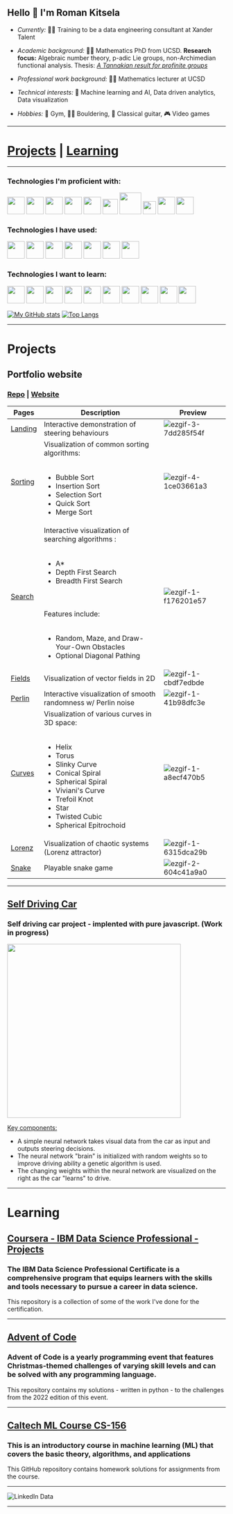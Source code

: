## Hello 👋  I'm Roman Kitsela



- *Currently:* 🧑‍💻 Training to be a data engineering consultant at Xander Talent
- *Academic background:* 👨‍🎓 Mathematics PhD from UCSD. **Research focus:** Algebraic number theory, p-adic Lie groups, non-Archimedian functional analysis. Thesis: [*A Tannakian result for profinite groups*](https://github.com/Pova/Pova/files/11482842/Defense_presentation.pdf)

- *Professional work background:* 👨‍🏫 Mathematics lecturer at UCSD
- *Technical interests:* 🧠 Machine learning and AI, Data driven analytics, Data visualization
- *Hobbies:* 💪 Gym, 🧗‍♂️ Bouldering, 🎸 Classical guitar, 🎮 Video games

<hr/>

# [Projects](#projects) | [Learning](#learning)

<hr/>

### Technologies I'm proficient with:
<p>
  <img src="https://cdn.jsdelivr.net/gh/devicons/devicon/icons/python/python-original.svg" / style=width:40px>
  <img src="https://cdn.jsdelivr.net/gh/devicons/devicon/icons/numpy/numpy-original.svg" / style=width:40px>
  <img src="https://cdn.jsdelivr.net/gh/devicons/devicon/icons/pandas/pandas-original.svg" / style=width:40px>
  <img src="https://cdn.jsdelivr.net/gh/devicons/devicon/icons/mysql/mysql-original.svg" / style=width:40px>
  <img src="https://cdn.jsdelivr.net/gh/devicons/devicon/icons/jupyter/jupyter-original-wordmark.svg" / style=width:40px>
  <img src="https://cdn.jsdelivr.net/gh/devicons/devicon/icons/html5/html5-original.svg" / style="width:35px">     
  <img src="https://cdn.jsdelivr.net/gh/devicons/devicon/icons/css3/css3-original-wordmark.svg" / style="width:50px">
  <img src="https://cdn.jsdelivr.net/gh/devicons/devicon/icons/javascript/javascript-original.svg" / style="width:30px">
  <img src="https://cdn.jsdelivr.net/gh/devicons/devicon/icons/git/git-original.svg" / style=width:40px>
  <img src="https://cdn.jsdelivr.net/gh/devicons/devicon/icons/latex/latex-original.svg" / style=width:40px>
</p>

### Technologies I have used:
<p>
  <img src="https://cdn.jsdelivr.net/gh/devicons/devicon/icons/blender/blender-original.svg" / style=width:40px>
  <img src="https://cdn.jsdelivr.net/gh/devicons/devicon/icons/tensorflow/tensorflow-original.svg" / style=width:40px>
  <img src="https://cdn.jsdelivr.net/gh/devicons/devicon/icons/matlab/matlab-original.svg" / style=width:40px>
  <img src="https://cdn.jsdelivr.net/gh/devicons/devicon/icons/bootstrap/bootstrap-original.svg" / style=width:40px>
  <img src="https://cdn.jsdelivr.net/gh/devicons/devicon/icons/docker/docker-original.svg" / style=width:40px>
  <img src="https://cdn.jsdelivr.net/gh/devicons/devicon/icons/java/java-original.svg" / style=width:40px>
  <img src="https://cdn.jsdelivr.net/gh/devicons/devicon/icons/processing/processing-original.svg" / style=width:40px>
</p>

### Technologies I want to learn:

<p>
  <img src="https://cdn.jsdelivr.net/gh/devicons/devicon/icons/react/react-original.svg" / style=width:40px>
  <img src="https://cdn.jsdelivr.net/gh/devicons/devicon/icons/flask/flask-original.svg" / style=width:40px>
  <img src="https://cdn.jsdelivr.net/gh/devicons/devicon/icons/nextjs/nextjs-original.svg" / style=width:40px>
  <img src="https://cdn.jsdelivr.net/gh/devicons/devicon/icons/d3js/d3js-original.svg" / style=width:40px>
  <img src="https://cdn.jsdelivr.net/gh/devicons/devicon/icons/amazonwebservices/amazonwebservices-original.svg" / style=width:40px>
  <img src="https://cdn.jsdelivr.net/gh/devicons/devicon/icons/c/c-original.svg" / style=width:40px>
  <img src="https://cdn.jsdelivr.net/gh/devicons/devicon/icons/cplusplus/cplusplus-original.svg" / style=width:40px>
  <img src="https://cdn.jsdelivr.net/gh/devicons/devicon/icons/csharp/csharp-original.svg" / style=width:40px>
  <img src="https://cdn.jsdelivr.net/gh/devicons/devicon/icons/unity/unity-original.svg" / style=width:40px>
  <img src="https://cdn.jsdelivr.net/gh/devicons/devicon/icons/svelte/svelte-original.svg" / style=width:40px>    
</p>

<div>
  
[![My GitHub stats](https://github-readme-stats.vercel.app/api?username=Pova&theme=dark)](https://github.com/Pova/github-readme-stats)
[![Top Langs](https://github-readme-stats.vercel.app/api/top-langs/?username=Pova&theme=dark&hide_progress=true)](https://github.com/Pova/github-readme-stats)
  
</div>

<hr/>

# Projects

## Portfolio website

### [Repo](https://github.com/Pova/personal) | [Website](https://pova.github.io/personal/)

| Pages                                                           | Description                                                       | Preview |
| --------------------------------------------------------------- | ----------------------------------------------------------------- | ------- |
| [Landing](https://pova.github.io/personal/)                     | Interactive demonstration of steering behaviours                  |![ezgif-3-7dd285f54f](https://github.com/Pova/Pova/assets/25727048/541a836f-6d5a-4b1f-95ff-4a34e5461f02)|
| [Sorting](https://pova.github.io/personal/sorting/index.html)   | Visualization of common sorting algorithms: <br><br> <ul><li>Bubble Sort</li><li>Insertion Sort</li><li>Selection Sort</li><li>Quick Sort</li><li>Merge Sort</li></ul>|![ezgif-4-1ce03661a3](https://user-images.githubusercontent.com/25727048/234423615-663824f9-02ea-45fe-b94b-8f7a556dac8b.gif)|
| [Search](https://pova.github.io/personal/search/index.html)     | Interactive visualization of searching algorithms : <br><br> <ul><li>A*</li><li>Depth First Search</li><li>Breadth First Search</li></ul> <br><br> Features include: <br><br> <ul><li>Random, Maze, and Draw-Your-Own Obstacles</li><li>Optional Diagonal Pathing</li></ul>                 |![ezgif-1-f176201e57](https://user-images.githubusercontent.com/25727048/234435067-a7a8071d-fda1-4b50-ad26-e6aab662b8b5.gif)|
| [Fields](https://pova.github.io/personal/fields/index.html)     | Visualization of vector fields in 2D                              |![ezgif-1-cbdf7edbde](https://github.com/Pova/Pova/assets/25727048/cfa8f3f0-4efc-43d7-81fe-96cb6dd73ebb)|
| [Perlin](https://pova.github.io/personal/perlin/index.html)     | Interactive visualization of smooth randomness w/ Perlin noise    |![ezgif-1-41b98dfc3e](https://user-images.githubusercontent.com/25727048/234428666-6a430699-05ae-4ab0-ad02-2347400fe6ad.gif)|
| [Curves](https://pova.github.io/personal/curves/index.html)     | Visualization of various curves in 3D space: <br><br> <ul><li>Helix</li><li>Torus</li><li>Slinky Curve</li><li>Conical Spiral</li><li>Spherical Spiral</li><li>Viviani's Curve</li><li>Trefoil Knot</li><li>Star</li><li>Twisted Cubic</li><li>Spherical Epitrochoid</li></ul>                        |![ezgif-1-a8ecf470b5](https://user-images.githubusercontent.com/25727048/234429233-f1347388-7039-4ff2-8352-85229c1f6d0b.gif)|
| [Lorenz](https://pova.github.io/personal/lorenz/index.html)     | Visualization of chaotic systems (Lorenz attractor)               |![ezgif-1-6315dca29b](https://user-images.githubusercontent.com/25727048/234430074-3c92f32b-9715-45a3-962c-393f785db0d1.gif)|
| [Snake](https://pova.github.io/personal/snake/index.html)       | Playable snake game                                               |![ezgif-2-604c41a9a0](https://user-images.githubusercontent.com/25727048/234431083-e680332a-7a20-4fc7-b591-6e02f291ab1a.gif)|

<hr/>

## [Self Driving Car](https://github.com/Pova/Self-Driving-Car)

### Self driving car project - implented with pure javascript. (Work in progress)

<img width="400" src="https://github.com/Pova/Pova/assets/25727048/a223d022-2ded-4193-a7e4-aa3695cea580">

<u>Key components:</u>

- A simple neural network takes visual data from the car as input and outputs steering decisions. 
- The neural network "brain" is initialized with random weights so to improve driving ability a genetic algorithm is used.
- The changing weights within the neural network are visualized on the right as the car "learns" to drive.

<hr/>

# Learning

## [Coursera - IBM Data Science Professional - Projects](https://github.com/Pova/Coursera-Projects-)

### The IBM Data Science Professional Certificate is a comprehensive program that equips learners with the skills and tools necessary to pursue a career in data science.

This repository is a collection of some of the work I've done for the certification.

<hr/>

## [Advent of Code](https://github.com/Pova/Advent-of-Code-Dec-2022)

### Advent of Code is a yearly programming event that features Christmas-themed challenges of varying skill levels and can be solved with any programming language.

This repository contains my solutions - written in python - to the challenges from the 2022 edition of this event.

<hr/>

## [Caltech ML Course CS-156](https://github.com/Pova/Caltech-Machine-Learning-Course---CS-156)

### This is an introductory course in machine learning (ML) that covers the basic theory, algorithms, and applications

This GitHub repository contains homework solutions for assignments from the course.

<hr/>

![LinkedIn Data](https://user-images.githubusercontent.com/25727048/233780262-2122e6fd-4ec6-48b8-b244-6cdc3dae23da.png)

<hr/>
